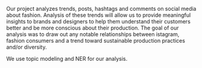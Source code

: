 Our project analyzes trends, posts, hashtags and comments on social media about 
fashion.
Analysis of these trends will allow us to provide meaningful insights to brands and designers 
to help them understand their customers better and 
be more conscious about their production.
The goal of our analysis was to draw out any notable 
relationships between istagram, fashion consumers 
and a trend toward sustainable production practices 
and/or diversity.

We use topic modeling and NER for our analysis.

